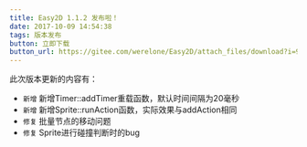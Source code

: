 ```yaml
---
title: Easy2D 1.1.2 发布啦！
date: 2017-10-09 14:54:38
tags: 版本发布
button: 立即下载
button_url: https://gitee.com/werelone/Easy2D/attach_files/download?i=98208&u=http%3A%2F%2Ffiles.git.oschina.net%2Fgroup1%2FM00%2F02%2F09%2FPaAvDFnbHqKAYJPHACieJVd-PoA392.exe%3Ftoken%3D5e3d0886af68238037a85b9d7292d9aa%26ts%3D1507532456%26attname%3DEasy2D_v1.1.2.exe
---
```


此次版本更新的内容有：

- `新增` 新增Timer::addTimer重载函数，默认时间间隔为20毫秒
- `新增` 新增Sprite::runAction函数，实际效果与addAction相同
- `修复` 批量节点的移动问题
- `修复` Sprite进行碰撞判断时的bug

<!--more-->